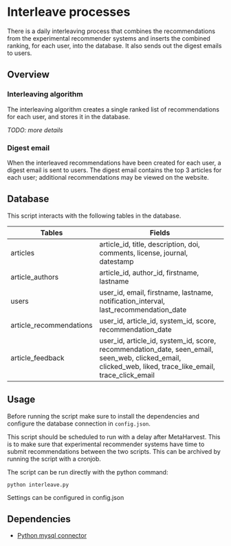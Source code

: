 # Interleave processes

There is a daily interleaving process that combines the recommendations from the experimental recommender systems and inserts the combined ranking, for each user, into the database. It also sends out the digest emails to users.

## Overview

### Interleaving algorithm

The interleaving algorithm creates a single ranked list of recommendations for each user, and stores it in the database.

*TODO: more details*

### Digest email

When the interleaved recommendations have been created for each user, a digest email is sent to users. The digest email contains the top 3 articles for each user; additional recommendations may be viewed on the website.

## Database

This script interacts with the following tables in the database.

| Tables | Fields |
| ------------- | ------------- |
| articles  | article_id, title, description, doi, comments, license, journal, datestamp|
|article_authors| article_id, author_id, firstname, lastname|
|users| user_id, email, firstname, lastname, notification_interval, last_recommendation_date|
|article_recommendations| user_id, article_id, system_id, score, recommendation_date|
|article_feedback|user_id, article_id, system_id, score, recommendation_date, seen_email, seen_web, clicked_email, clicked_web, liked, trace_like_email, trace_click_email|

## Usage

Before running the script make sure to install the dependencies and configure the database connection in `config.json`.

This script should be scheduled to run with a delay after MetaHarvest. This is to make sure that experimental recommender systems have time to submit recommendations between the two scripts. This can be archived by running the script with a cronjob.

The script can be run directly with the python command:
```
python interleave.py
```

Settings can be configured in config.json

## Dependencies

- [Python mysql connector](https://github.com/mysql/mysql-connector-python)
